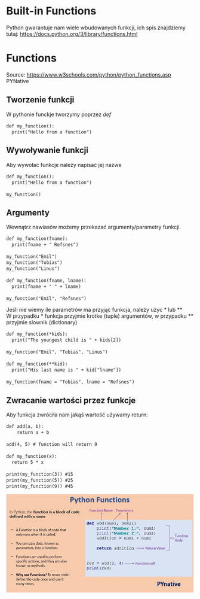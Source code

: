 # Built-in Functions
Python gwarantuje nam wiele wbudowanych funkcji, ich spis znajdziemy tutaj:
https://docs.python.org/3/library/functions.html


# Functions
Source: https://www.w3schools.com/python/python_functions.asp  
PYNative
## Tworzenie funkcji
W pythonie funckje tworzymy poprzez *def*

```
def my_function():
  print("Hello from a function")
```

## Wywoływanie funkcji
Aby wywołać funkcje należy napisać jej nazwe

```
def my_function():
  print("Hello from a function")

my_function()
```

## Argumenty
Wewnątrz nawiasów możemy przekazać argumenty/parametry funkcji.

```
def my_function(fname):
  print(fname + " Refsnes")

my_function("Emil")
my_function("Tobias")
my_function("Linus")

def my_function(fname, lname):
  print(fname + " " + lname)

my_function("Emil", "Refsnes")
```

Jeśli nie wiemy ile parametrów ma przyjąc funkcja, należy użyc * lub **  
W przypadku * funkcja przyjmie krotke (tuple) argumentów, w przypadku ** przyjmie slownik (dictionary)

```
def my_function(*kids):
  print("The youngest child is " + kids[2])

my_function("Emil", "Tobias", "Linus")

def my_function(**kid):
  print("His last name is " + kid["lname"])

my_function(fname = "Tobias", lname = "Refsnes")
```
## Zwracanie wartości przez funkcje
Aby funkcja zwróciła nam jakąś wartość używamy return:

```
def add(a, b):
    return a + b

add(4, 5) # function will return 9

def my_function(x):
  return 5 * x

print(my_function(3)) #15
print(my_function(5)) #25
print(my_function(9)) #45
```

![](python-functions.jpg "functions")
